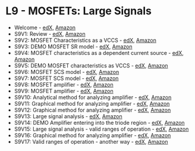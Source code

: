 # L9 - MOSFETs: Large Signals

* Welcome - [edX][Welcome-edX-Video], [Amazon][Welcome-CloudFront]
* S9V1: Review - [edX][S9V1-edX-Video], [Amazon][S9V1-Amazon-S3]
* S9V2: MOSFET Characteristics as a VCCS - [edX][S9V2-edX-Video], [Amazon][S9V2-Amazon-S3]
* S9V3: DEMO MOSFET SR model - [edX][S9V3-edX-Video], [Amazon][S9V3-Amazon-S3]
* S9V4: MOSFET characteristics as a dependent current source - [edX][S9V4-edX-Video], [Amazon][S9V4-Amazon-S3]
* S9V5: DEMO MOSFET characteristics as VCCS - [edX][S9V5-edX-Video], [Amazon][S9V5-Amazon-S3]
* S9V6: MOSFET SCS model - [edX][S9V6-edX-Video], [Amazon][S9V6-Amazon-S3]
* S9V7: MOSFET SCS model - [edX][S9V7-edX-Video], [Amazon][S9V7-Amazon-S3]
* S9V8: MOSFET amplifier - [edX][S9V8-edX-Video], [Amazon][S9V8-Amazon-S3]
* S9V9: MOSFET amplifier - [edX][S9V9-edX-Video], [Amazon][S9V9-Amazon-S3]
* S9V10: Analytical method for analyzing amplifier - [edX][S9V10-edX-Video], [Amazon][S9V10-Amazon-S3]
* S9V11: Graphical method for analyzing amplifier - [edX][S9V11-edX-Video], [Amazon][S9V11-Amazon-S3]
* S9V12: Graphical method for analyzing amplifier - [edX][S9V12-edX-Video], [Amazon][S9V12-Amazon-S3]
* S9V13: Large signal analysis - [edX][S9V13-edX-Video], [Amazon][S9V13-Amazon-S3]
* S9V14: DEMO Amplifier entering into the triode region - [edX][S9V14-edX-Video], [Amazon][S9V14-Amazon-S3]
* S9V15: Large signal analysis - valid ranges of operation - [edX][S9V15-edX-Video], [Amazon][S9V15-Amazon-S3]
* S9V16: Graphical method for analyzing amplifier - [edX][S9V16-edX-Video], [Amazon][S9V16-Amazon-S3]
* S9V17: Valid ranges of operation - another way - [edX][S9V17-edX-Video], [Amazon][S9V17-Amazon-S3]

[Welcome-edX-Video]: https://edx-video.net/mit-6002x/MIT6002XT214-J100401_DTH.mp4
[S9V1-edX-Video]: https://edx-video.net/mit-6002x/MIT6002XT214-V014100_DTH.mp4
[S9V2-edX-Video]: https://edx-video.net/mit-6002x/MIT6002XT214-V014200_DTH.mp4
[S9V3-edX-Video]: https://edx-video.net/mit-6002x/MIT6002XT214-V014300_DTH.mp4
[S9V4-edX-Video]: https://edx-video.net/mit-6002x/MIT6002XT214-V014400_DTH.mp4
[S9V5-edX-Video]: https://edx-video.net/mit-6002x/MIT6002XT214-V014500_DTH.mp4
[S9V6-edX-Video]: https://edx-video.net/mit-6002x/MIT6002XT214-V014600_DTH.mp4
[S9V7-edX-Video]: https://edx-video.net/mit-6002x/MIT6002XT214-V014700_DTH.mp4
[S9V8-edX-Video]: https://edx-video.net/mit-6002x/MIT6002XT214-V014800_DTH.mp4
[S9V9-edX-Video]: https://edx-video.net/mit-6002x/MIT6002XT214-V014900_DTH.mp4
[S9V10-edX-Video]: https://edx-video.net/mit-6002x/MIT6002XT214-V015000_DTH.mp4
[S9V11-edX-Video]: https://edx-video.net/mit-6002x/MIT6002XT214-V015100_DTH.mp4
[S9V12-edX-Video]: https://edx-video.net/mit-6002x/MIT6002XT214-V015200_DTH.mp4
[S9V13-edX-Video]: https://edx-video.net/mit-6002x/MIT6002XT214-V015300_DTH.mp4
[S9V14-edX-Video]: https://edx-video.net/mit-6002x/MIT6002XT214-V015400_DTH.mp4
[S9V15-edX-Video]: https://edx-video.net/mit-6002x/MIT6002XT214-V015500_DTH.mp4
[S9V16-edX-Video]: https://edx-video.net/mit-6002x/MIT6002XT214-V015600_DTH.mp4
[S9V17-edX-Video]: https://edx-video.net/mit-6002x/MIT6002XT214-V015700_DTH.mp4

[Welcome-CloudFront]: https://d2f1egay8yehza.cloudfront.net/mit-6002x/MIT6002XT214-J100401_DTH.mp4
[S9V1-Amazon-S3]: https://s3.amazonaws.com/edx-course-videos/mit-6002x/6002-L9-oei12-1_100.mov
[S9V2-Amazon-S3]: https://s3.amazonaws.com/edx-course-videos/mit-6002x/6002-L9-oei12-2_100.mov
[S9V3-Amazon-S3]: https://s3.amazonaws.com/edx-course-videos/mit-6002x/6002-L9-oei12-3_100.mov
[S9V4-Amazon-S3]: https://s3.amazonaws.com/edx-course-videos/mit-6002x/6002-L9-oei12-4_100.mov
[S9V5-Amazon-S3]: https://s3.amazonaws.com/edx-course-videos/mit-6002x/6002-L9-oei12-5_100.mov
[S9V6-Amazon-S3]: https://s3.amazonaws.com/edx-course-videos/mit-6002x/6002-L9-oei12-6_100a.mov
[S9V7-Amazon-S3]: https://s3.amazonaws.com/edx-course-videos/mit-6002x/6002-L9-oei12-6_100b.mov
[S9V8-Amazon-S3]: https://s3.amazonaws.com/edx-course-videos/mit-6002x/6002-L9-oei12-7_100.mov
[S9V9-Amazon-S3]: https://s3.amazonaws.com/edx-course-videos/mit-6002x/6002-L9-oei12-8_100.mov
[S9V10-Amazon-S3]: https://s3.amazonaws.com/edx-course-videos/mit-6002x/6002-L9-oei12-9_100.mov
[S9V11-Amazon-S3]: https://s3.amazonaws.com/edx-course-videos/mit-6002x/6002-L9-oei12-10_100a.mov
[S9V12-Amazon-S3]: https://s3.amazonaws.com/edx-course-videos/mit-6002x/6002-L9-oei12-10_100b.mov
[S9V13-Amazon-S3]: https://s3.amazonaws.com/edx-course-videos/mit-6002x/6002-L9-oei12-11_100.mov
[S9V14-Amazon-S3]: https://s3.amazonaws.com/edx-course-videos/mit-6002x/6002-L9-oei12-12_100.mov
[S9V15-Amazon-S3]: https://s3.amazonaws.com/edx-course-videos/mit-6002x/6002-L9-oei12-13_100a.mov
[S9V16-Amazon-S3]: https://s3.amazonaws.com/edx-course-videos/mit-6002x/6002-L9-oei12-13_100b%202.mov
[S9V17-Amazon-S3]: https://s3.amazonaws.com/edx-course-videos/mit-6002x/6002-L9-oei12-14_100.mov
